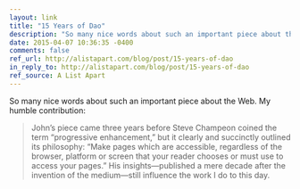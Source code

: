 ```yaml
---
layout: link
title: "15 Years of Dao"
description: "So many nice words about such an important piece about the Web."
date: 2015-04-07 10:36:35 -0400
comments: false
ref_url: http://alistapart.com/blog/post/15-years-of-dao
in_reply_to: http://alistapart.com/blog/post/15-years-of-dao
ref_source: A List Apart
---
```


So many nice words about such an important piece about the Web. My humble contribution:

> John’s piece came three years before Steve Champeon coined the term “progressive enhancement,” but it clearly and succinctly outlined its philosophy: “Make pages which are accessible, regardless of the browser, platform or screen that your reader chooses or must use to access your pages.” His insights—published a mere decade after the invention of the medium—still influence the work I do to this day.